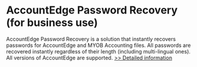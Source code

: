 # AccountEdge Password Recovery (for business use)
AccountEdge Password Recovery is a solution that instantly recovers passwords for AccountEdge and MYOB Accounting files. All passwords are recovered instantly regardless of their length (including multi-lingual ones). All versions of AccountEdge are supported.
[>> Detailed information](https://secure.shareit.com/shareit/product.html?productid=300614911&affiliateid=200057808)